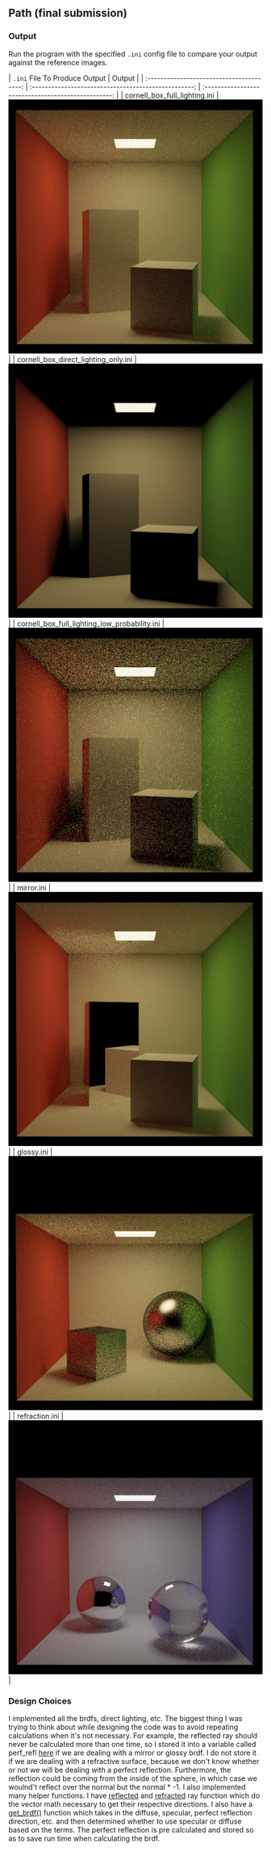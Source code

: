 ## Path (final submission)



### Output 
Run the program with the specified `.ini` config file to compare your output against the reference images.




| `.ini` File To Produce Output | Output |
| :---------------------------------------: | :--------------------------------------------------: | :-------------------------------------------------: |
| cornell_box_full_lighting.ini | ![Place cornell_box_full_lighting.png in student_outputs/final folder](student_outputs/final/cornell_box_full_lighting.png) |
| cornell_box_direct_lighting_only.ini | ![Place cornell_box_direct_lighting_only.png in student_outputs/final folder](student_outputs/final/cornell_box_direct_lighting_only.png) |
| cornell_box_full_lighting_low_probability.ini | ![Place cornell_box_full_lighting_low_probability.png in student_outputs/final folder](student_outputs/final/cornell_box_full_lighting_low_probability.png) |
| mirror.ini | ![Place mirror.png in student_outputs/final folder](student_outputs/final/mirror.png) |
| glossy.ini | ![Place glossy.png in student_outputs/final folder](student_outputs/final/glossy.png) |
| refraction.ini  | ![Place refraction.png in student_outputs/final folder](student_outputs/final/refraction.png) |



### Design Choices
 I implemented all the brdfs, direct lighting, etc. The biggest thing I was trying to think about while designing the code was to avoid repeating calculations when it's not necessary. For example, the reflected ray should never be calculated more than one time, so I stored it into a variable called perf_refl [here](/pathtracer.cpp#L94) if we are dealing with a mirror or glossy brdf. I do not store it if we are dealing with a refractive surface, because we don't know whether or not we will be dealing with a perfect reflection. Furthermore, the reflection could be coming from the inside of the sphere, in which case we woulnd't reflect over the normal but the normal * -1. I also implemented many helper functions. I have [reflected](pathtracer.cpp#L286) and [refracted](pathtracer.cpp#L266) ray function which do the vector math necessary to get their respective directions. I also have a [get_brdf()](pathtracer.cpp#L251) function which takes in the diffuse, specular, perfect reflection direction, etc. and then determined whether to use specular or diffuse based on the terms. The perfect reflection is pre calculated and stored so as to save run time when calculating the brdf.

